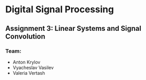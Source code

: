# Digital Signal Processing
## Assignment 3: Linear Systems and Signal Convolution
### Team:
* Anton Krylov
* Vyacheslav Vasilev
* Valeria Vertash

